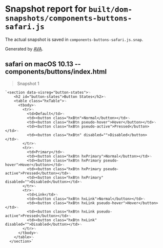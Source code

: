 # Snapshot report for `built/dom-snapshots/components-buttons-safari.js`

The actual snapshot is saved in `components-buttons-safari.js.snap`.

Generated by [AVA](https://ava.li).

## safari on macOS 10.13 -- components/buttons/index.html

> Snapshot 1

    `<section data-visreg="button-states">␊
        <h2 id="button-states">Button States</h2>␊
        <table class="hxTable">␊
          <tbody>␊
            <tr>␊
              <td>Default</td>␊
              <td><button class="hxBtn">Normal</button></td>␊
              <td><button class="hxBtn pseudo-hover">Hover</button></td>␊
              <td><button class="hxBtn pseudo-active">Pressed</button></td>␊
              <td><button class="hxBtn" disabled="">Disabled</button></td>␊
            </tr>␊
            <tr>␊
              <td>Primary</td>␊
              <td><button class="hxBtn hxPrimary">Normal</button></td>␊
              <td><button class="hxBtn hxPrimary pseudo-hover">Hover</button></td>␊
              <td><button class="hxBtn hxPrimary pseudo-active">Pressed</button></td>␊
              <td><button class="hxBtn hxPrimary" disabled="">Disabled</button></td>␊
            </tr>␊
            <tr>␊
              <td>Link</td>␊
              <td><button class="hxBtn hxLink">Normal</button></td>␊
              <td><button class="hxBtn hxLink pseudo-hover">Hover</button></td>␊
              <td><button class="hxBtn hxLink pseudo-active">Pressed</button></td>␊
              <td><button class="hxBtn hxLink" disabled="">Disabled</button></td>␊
            </tr>␊
          </tbody>␊
        </table>␊
      </section>`
